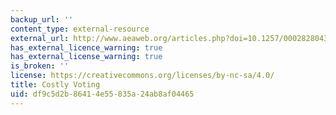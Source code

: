 ```yaml
---
backup_url: ''
content_type: external-resource
external_url: http://www.aeaweb.org/articles.php?doi=10.1257/000282804322970706
has_external_licence_warning: true
has_external_license_warning: true
is_broken: ''
license: https://creativecommons.org/licenses/by-nc-sa/4.0/
title: Costly Voting
uid: df9c5d2b-8641-4e55-835a-24ab8af04465
---
```

